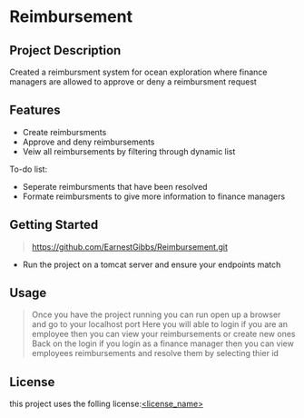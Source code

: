 # Reimbursement

## Project Description

Created a reimbursment system for ocean exploration where finance managers are allowed to approve or deny a reimbursment request

## Features

* Create reimbursments 
* Approve and deny reimbursements
* Veiw all reimbursements by filtering through dynamic list 

To-do list:
* Seperate reimbursments that have been resolved
* Formate reimbursments to give more information to finance managers

## Getting Started
> https://github.com/EarnestGibbs/Reimbursement.git
- Run the project on a tomcat server and ensure your endpoints match
## Usage
> Once you have the project running you can run open up a browser and go to your localhost port
> Here you will able to login if you are an employee then you can view your reimbursements or create new ones 
> Back on the login if you login as a finance manager then you can view employees reimbursements and resolve them by selecting thier id

## License
this project uses the folling license:[<license_name>](<link>)
